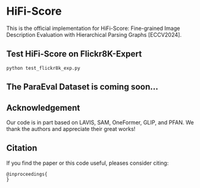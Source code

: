 # HiFi-Score
This is the official implementation for HiFi-Score: Fine-grained Image Description Evaluation with Hierarchical Parsing Graphs \[ECCV2024\].

## Test HiFi-Score on Flickr8K-Expert
```
python test_flickr8k_exp.py
```


## The ParaEval Dataset is coming soon...


## Acknowledgement
Our code is in part based on LAVIS, SAM, OneFormer, GLIP, and PFAN. We thank the authors and appreciate their great works!


## Citation
If you find the paper or this code useful, pleases consider citing:
```
@inproceedings{
}
```
